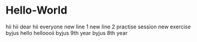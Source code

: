 # Hello-World
hii
hii dear
hii everyone
new line 1
new line 2
practise session
new exercise
byjus
hello
helloooii
byjus 9th year
byjus 8th year
